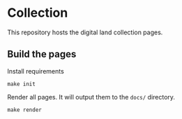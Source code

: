 # Collection

This repository hosts the digital land collection pages.

## Build the pages

Install requirements

    make init

Render all pages. It will output them to the `docs/` directory.

    make render

